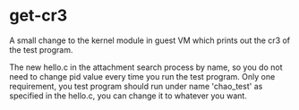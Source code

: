 # get-cr3

A small change to the kernel module in guest VM which prints out the cr3 of the test program. 

The new hello.c in the attachment search process by name, so you do not need to change pid value every time you run the test program. Only one requirement, you test program should run under name 'chao_test' as specified in the hello.c, you can change it to whatever you want. 
